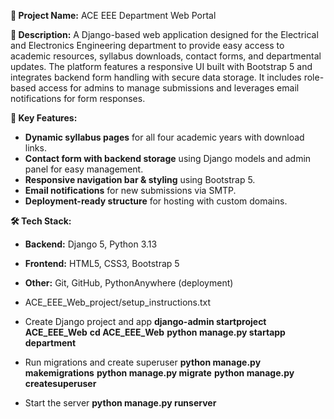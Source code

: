 **📌 Project Name:** ACE EEE Department Web Portal

**📝 Description:**
A Django-based web application designed for the Electrical and Electronics Engineering department to provide easy access to academic resources, syllabus downloads, contact forms, and departmental updates. The platform features a responsive UI built with Bootstrap 5 and integrates backend form handling with secure data storage. It includes role-based access for admins to manage submissions and leverages email notifications for form responses.

**🔹 Key Features:**
* **Dynamic syllabus pages** for all four academic years with download links.
* **Contact form with backend storage** using Django models and admin panel for easy management.
* **Responsive navigation bar & styling** using Bootstrap 5.
* **Email notifications** for new submissions via SMTP.
* **Deployment-ready structure** for hosting with custom domains.

**🛠 Tech Stack:**
* **Backend:** Django 5, Python 3.13
* **Frontend:** HTML5, CSS3, Bootstrap 5
* **Other:** Git, GitHub, PythonAnywhere (deployment)

* ACE_EEE_Web_project/setup_instructions.txt
* Create Django project and app
**django-admin startproject ACE_EEE_Web**
**cd ACE_EEE_Web**
**python manage.py startapp department**
* Run migrations and create superuser
**python manage.py makemigrations**
**python manage.py migrate**
**python manage.py createsuperuser**
* Start the server
**python manage.py runserver**

